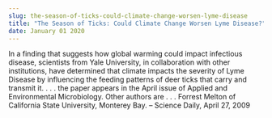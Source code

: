 ```yaml
---
slug: the-season-of-ticks-could-climate-change-worsen-lyme-disease
title: "The Season of Ticks: Could Climate Change Worsen Lyme Disease?"
date: January 01 2020
---
```


 
<p>
  In a finding that suggests how global warming could impact infectious disease,
  scientists from Yale University, in collaboration with other institutions,
  have determined that climate impacts the severity of Lyme Disease by
  influencing the feeding patterns of deer ticks that carry and transmit it. . .
  . the paper appears in the April issue of Applied and Environmental
  Microbiology. Other authors are . . . Forrest Melton of California State
  University, Monterey Bay. – Science Daily, April 27, 2009
</p>
 

